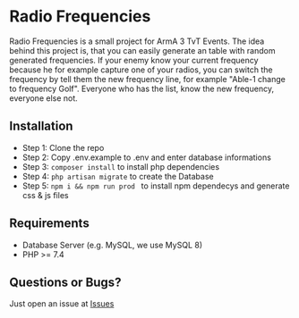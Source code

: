 # Radio Frequencies

Radio Frequencies is a small project for ArmA 3 TvT Events. The idea behind this project is, that you can easily generate an table with random generated frequencies. If your enemy know your current frequency because he for example capture one of your radios, you can switch the frequency by tell them the new frequency line, for example "Able-1 change to frequency Golf". Everyone who has the list, know the new frequency, everyone else not.

## Installation
- Step 1: Clone the repo
- Step 2: Copy .env.example to .env and enter database informations
- Step 3: ```composer install``` to install php dependencies
- Step 4: ```php artisan migrate``` to create the Database
- Step 5: ```npm i && npm run prod ``` to install npm dependecys and generate css & js files

## Requirements
- Database Server (e.g. MySQL, we use MySQL 8)
- PHP >= 7.4

## Questions or Bugs?
Just open an issue at [Issues](https://github.com/101JgBtl/Radio-Generator/issues)
